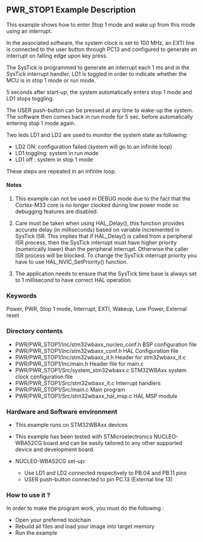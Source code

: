 ## <b>PWR_STOP1 Example Description</b>

This example shows how to enter Stop 1 mode and wake up from this mode using 
an interrupt.

In the associated software, the system clock is set to 100 MHz, an EXTI line
is connected to the user button through PC13 and configured to generate an 
interrupt on falling edge upon key press.

The SysTick is programmed to generate an interrupt each 1 ms and in the SysTick 
interrupt handler, LD1 is toggled in order to indicate whether the MCU is in stop 1 mode 
or run mode.

5 seconds after start-up, the system automatically enters stop 1 mode and LD1 stops toggling.

The USER push-button can be pressed at any time to wake-up the system.
The software then comes back in run mode for 5 sec. before automatically entering stop 1 mode again.

Two leds LD1 and LD2 are used to monitor the system state as following:

 - LD2 ON: configuration failed (system will go to an infinite loop)
 - LD1 toggling: system in run mode
 - LD1 off : system in stop 1 mode

These steps are repeated in an infinite loop.

#### <b>Notes</b>

 1. This example can not be used in DEBUG mode due to the fact 
    that the Cortex-M33 core is no longer clocked during low power mode 
    so debugging features are disabled.

 2. Care must be taken when using HAL_Delay(), this function provides accurate delay (in milliseconds)
    based on variable incremented in SysTick ISR. This implies that if HAL_Delay() is called from
    a peripheral ISR process, then the SysTick interrupt must have higher priority (numerically lower)
    than the peripheral interrupt. Otherwise the caller ISR process will be blocked.
    To change the SysTick interrupt priority you have to use HAL_NVIC_SetPriority() function.

 3. The application needs to ensure that the SysTick time base is always set to 1 millisecond
    to have correct HAL operation.

### <b>Keywords</b>

Power, PWR, Stop 1 mode, Interrupt, EXTI, Wakeup, Low Power, External reset

### <b>Directory contents</b>

  - PWR/PWR_STOP1/Inc/stm32wbaxx_nucleo_conf.h BSP configuration file
  - PWR/PWR_STOP1/Inc/stm32wbaxx_conf.h        HAL Configuration file
  - PWR/PWR_STOP1/Inc/stm32wbaxx_it.h          Header for stm32wbaxx_it.c
  - PWR/PWR_STOP1/Inc/main.h                   Header file for main.c
  - PWR/PWR_STOP1/Src/system_stm32wbaxx.c      STM32WBAxx system clock configuration file
  - PWR/PWR_STOP1/Src/stm32wbaxx_it.c          Interrupt handlers
  - PWR/PWR_STOP1/Src/main.c                   Main program
  - PWR/PWR_STOP1/Src/stm32wbaxx_hal_msp.c     HAL MSP module


### <b>Hardware and Software environment</b>

  - This example runs on STM32WBAxx devices

  - This example has been tested with STMicroelectronics NUCLEO-WBA52CG
    board and can be easily tailored to any other supported device
    and development board.

  - NUCLEO-WBA52CG set-up:
    - Use LD1 and LD2 connected respectively to PB.04 and PB.11 pins
    - USER push-button connected to pin PC.13 (External line 13)


### <b>How to use it ?</b>

In order to make the program work, you must do the following :

 - Open your preferred toolchain
 - Rebuild all files and load your image into target memory
 - Run the example

